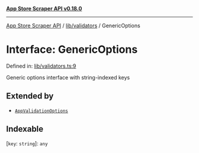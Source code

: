 [**App Store Scraper API v0.18.0**](../../../README.md)

***

[App Store Scraper API](../../../modules.md) / [lib/validators](../README.md) / GenericOptions

# Interface: GenericOptions

Defined in: [lib/validators.ts:9](https://github.com/facundoolano/app-store-scraper/blob/7e1baf8350e9d5936df88e03bdbb2e2ecea26d48/lib/validators.ts#L9)

Generic options interface with string-indexed keys

## Extended by

- [`AppValidationOptions`](AppValidationOptions.md)

## Indexable

\[`key`: `string`\]: `any`
